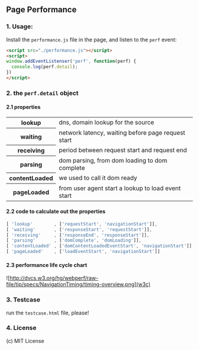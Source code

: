 ## Page Performance

### 1. Usage:

Install the `performance.js` file in the page, and listen to the `perf` event:

```html
<script src="./performance.js"></script>
<script>
window.addEventListenser('perf', function(perf) {
  console.log(perf.detail);
})
</script>
```

### 2. the `perf.detail` object

#### 2.1 properties

<table><tbody>
<tr><th>lookup</th><td>dns, domain lookup for the source</td></tr>
<tr><th>waiting</th><td>network latency, waiting before page request start</td></tr>
<tr><th>receiving</th><td>period between request start and request end</td></tr>
<tr><th>parsing</th><td>dom parsing, from dom loading to dom complete</td></tr>
<tr><th>contentLoaded</th><td>we used to call it dom ready </td></tr>
<tr><th>pageLoaded</th><td>from user agent start a lookup to load event start</td></tr>
</tbody></table>

#### 2.2 code to calculate out the properties

```js
[ 'lookup'        , ['requestStart', 'navigationStart']],
[ 'waiting'       , ['responseStart', 'requestStart']],
[ 'receiving'     , ['responseEnd', 'responseStart']],
[ 'parsing'       , ['domComplete', 'domLoading']],
[ 'contentLoaded' , ['domContentLoadedEventStart', 'navigationStart']],
[ 'pageLoaded'    , ['loadEventStart', 'navigationStart']] 
```

#### 2.3 performance life cycle chart

![http://dvcs.w3.org/hg/webperf/raw-file/tip/specs/NavigationTiming/timing-overview.png](w3c)

### 3. Testcase

run the `testcase.html` file, please!

### 4. License

(c) MIT License

